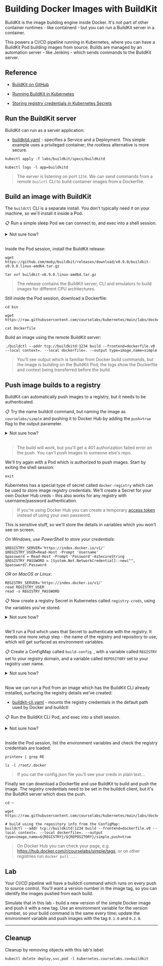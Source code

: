 # Building Docker Images with BuildKit

BuildKit is the image building engine inside Docker. It's not part of other container runtimes - like containerd - but you can run a BuildKit server in a container.

This powers a CI/CD pipeline running in Kubernetes, where you can have a BuildKit Pod building images from source. Builds are managed by an automation server - like Jenkins - which sends commands to the BuildKit server.

## Reference

- [BuildKit on GitHub](https://github.com/moby/buildkit)

- [Running BuildKit in Kubernetes](https://github.com/moby/buildkit/tree/master/examples/kubernetes)

- [Storing registry credentials in Kubernetes Secrets](https://kubernetes.io/docs/tasks/configure-pod-container/pull-image-private-registry/#create-a-secret-by-providing-credentials-on-the-command-line)

## Run the BuildKit server

BuildKit can run as a server application:

- [buildkitd.yaml](./specs/buildkitd/buildkitd.yaml) - specifies a Service and a Deployment. This simple example uses a privileged container; the rootless alternative is more secure.

```
kubectl apply -f labs/buildkit/specs/buildkitd

kubectl logs -l app=buildkitd
```

> The server is listening on port `1234`. We can send commands from a remote `builctl` CLI to build container images from a Dockerfile.

## Build an image with BuildKit

The `buildctl` CLI is a separate install. You don't typically need it on your machine, so we'll install it inside a Pod.

📋 Run a simple sleep Pod we can connect to, and exec into a shell session.

<details>
  <summary>Not sure how?</summary>

```
kubectl apply -f labs/buildkit/specs/sleep

kubectl exec -it sleep -- sh
```

</details><br/>

Inside the Pod session, install the BuildKit release:

```
wget https://github.com/moby/buildkit/releases/download/v0.9.0/buildkit-v0.9.0.linux-amd64.tar.gz

tar xvf buildkit-v0.9.0.linux-amd64.tar.gz
```

> The release contains the BuildKit server, CLI and emulators to build images for different CPU architectures.

Still inside the Pod session, download a Dockerfile:

```
cd bin

wget https://raw.githubusercontent.com/courselabs/kubernetes/main/labs/docker/simple/Dockerfile

cat Dockerfile
```

Build an image using the remote BuildKit server:

```
./buildctl --addr tcp://buildkitd:1234 build --frontend=dockerfile.v0 --local context=. --local dockerfile=. --output type=image,name=simple
```

> You'll see output which is familiar from Docker build commands, but the image is building on the BuildKit Pod; the logs show the Dockerfile and context being transferred before the build.

## Push image builds to a registry

BuildKit can automatically push images to a registry, but it needs to be authenticated. 

📋 Try the name buildctl command, but naming the image as `courselabs/simple` and pushing it to Docker Hub by adding the `push=true` flag to the output parameter.

<details>
  <summary>Not sure how?</summary>

```
./buildctl --addr tcp://buildkitd:1234 build --frontend=dockerfile.v0 --local context=. --local dockerfile=. --output type=image,name=docker.io/courselabs/simple,push=true
```

</details><br/>

> The build will work, but you'll get a 401 authorization failed error on the push. You can't push images to someone else's repo.

We'll try again with a Pod which is authorized to push images. Start by exiting the shell session:

```
exit
```

Kubernetes has a special type of secret called `docker-registry` which can be used to store image registry credentials. We'll create a Secret for your own Docker Hub creds - this also works for any registry with username/password authentication.

> If you're using Docker Hub you can create a temporary [access token](https://docs.docker.com/docker-hub/access-tokens/) instead of using your own password.


This is sensitive stuff, so we'll store the details in variables which you won't see on screen.


_On Windows, use PowerShell to store your credentials:_

```
$REGISTRY_SERVER='https://index.docker.io/v1/'
$REGISTRY_USER=Read-Host -Prompt 'Username'
$password = Read-Host -Prompt 'Password'-AsSecureString
$REGISTRY_PASSWORD = [System.Net.NetworkCredential]::new("", $password).Password
```

_OR on MacOS or Linux_:

```
REGISTRY_SERVER='https://index.docker.io/v1/'
read REGISTRY_USER
read -s REGISTRY_PASSWORD
```

📋 Now create a registry Secret in Kubernetes called `registry-creds`, using the variables you've stored.

<details>
  <summary>Not sure how?</summary>

```
kubectl create secret docker-registry registry-creds --docker-server=$REGISTRY_SERVER --docker-username=$REGISTRY_USER --docker-password=$REGISTRY_PASSWORD
```

</details><br/>

We'll run a Pod which uses that Secret to authenticate with the registry. It needs one more setup step - the name of the registry and repository to use, which will get surfaced as environment variables.

📋 Create a ConfigMap called `build-config `, with a variable called `REGISTRY` set to your registry domain, and a variable called `REPOSITORY` set to your registry user name.

<details>
  <summary>Not sure how?</summary>

The Docker Hub registry domain is `docker.io` and I'll be pushing to the `courselabs` group, so I use:

```
kubectl create configmap build-config --from-literal=REGISTRY=docker.io  --from-literal=REPOSITORY=courselabs
```

</details><br/>

Now we can run a Pod from an image which has the BuildKit CLI already installed, surfacing the registry details we've created:

- [buildkit-cli.yaml](.\specs\buildkit-cli\buildkit-cli.yaml) - mounts the registry credentials in the default path used by Docker and buildctl


📋 Run the BuildKit CLI Pod, and exec into a shell session.

<details>
  <summary>Not sure how?</summary>

```
kubectl apply -f labs/buildkit/specs/buildkit-cli

kubectl exec -it buildkit-cli -- sh
```

</details><br/>

Inside the Pod session, list the environment variables and check the registry credentials are loaded:

```
printenv | grep RE

ls -l /root/.docker
```

> If you cat the config.json file you'll see your creds in plain text...

Finally we can download a Dockerfile and use BuildKit to build and push the image. The registry credentials need to be set in the buildctl client, but it's the BuildKit server which does the push.

```
cd ~

wget https://raw.githubusercontent.com/courselabs/kubernetes/main/labs/docker/simple/Dockerfile

# build using the repository info from the ConfigMap:
buildctl --addr tcp://buildkitd:1234 build --frontend=dockerfile.v0 --local context=. --local dockerfile=. --output type=image,name=${REGISTRY}/${REPOSITORY}/simple,push=true
```

> On Docker Hub you can check your page, e.g. https://hub.docker.com/r/courselabs/simple/tags; or on other registries run `docker pull ...`

## Lab

Your CI/CD pipeline will have a buildctl command which runs on every push to source control. You'll want a version number in the image tag, so you can identify the images pushed from each build.

Simulate that in this lab - build a new version of the simple Docker image and push it with a new tag. Use an environment variable for the version number, so your build command is the same every time; update the environment variable and push images with the tag `0.1.0` and `0.2.0`.

___

## Cleanup

Cleanup by removing objects with this lab's label:

```
kubectl delete deploy,svc,pod -l kubernetes.courselabs.co=buildkit
```